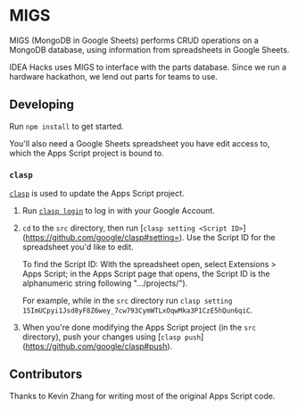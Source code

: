 # MIGS

MIGS (MongoDB in Google Sheets) performs CRUD operations on a MongoDB database,
using information from spreadsheets in Google Sheets.

IDEA Hacks uses MIGS to interface with the parts database. Since we run a
hardware hackathon, we lend out parts for teams to use.

## Developing

Run `npm install` to get started.

You'll also need a Google Sheets spreadsheet you have edit access to, which the
Apps Script project is bound to.

### `clasp`

[`clasp`](https://github.com/google/clasp) is used to update the Apps Script
project.

1.  Run [`clasp login`](https://github.com/google/clasp#login) to log in with
    your Google Account.

1.  `cd` to the `src` directory, then run [`clasp setting <Script ID>`]
    (https://github.com/google/clasp#setting=). Use the Script ID for the
    spreadsheet you'd like to edit.

    To find the Script ID: With the spreadsheet open, select Extensions > Apps
    Script; in the Apps Script page that opens, the Script ID is the
    alphanumeric string following ".../projects/").

    For example, while in the `src` directory run `clasp setting 15ImUCpyi1Jsd8yF8Z6wey_7cw793CymWTLxOqwMka3P1CzE5hQun6qiC`.

1.  When you're done modifying the Apps Script project (in the `src` directory),
    push your changes using [`clasp push`]
    (https://github.com/google/clasp#push).

## Contributors

Thanks to Kevin Zhang for writing most of the original Apps Script code.
